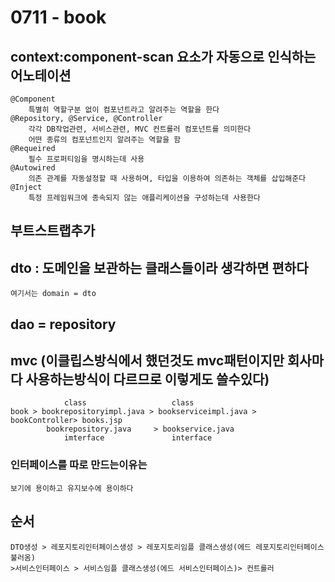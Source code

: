 # 0711 - book

## context:component-scan 요소가 자동으로 인식하는 어노테이션
	@Component 
		특별히 역할구분 없이 컴포넌트라고 알려주는 역할을 한다
	@Repository, @Service, @Controller
		각각 DB작업관련, 서비스관련, MVC 컨트롤러 컴포넌트를 의미한다
		어떤 종류의 컴포넌트인지 알려주는 역할을 함
	@Requeired
		필수 프로퍼티임을 명시하는데 사용
	@Autowired
		의존 관계를 자동설정할 때 사용하며, 타입을 이용하여 의존하는 객체를 삽입해준다
	@Inject
		특정 프레임워크에 종속되지 않는 애플리케이션을 구성하는데 사용한다
	
## 부트스트랩추가

## dto : 도메인을 보관하는 클래스들이라 생각하면 편하다
	여기서는 domain = dto
## dao = repository


## mvc (이클립스방식에서 했던것도 mvc패턴이지만 회사마다 사용하는방식이 다르므로 이렇게도 쓸수있다)
				class					class
	book > bookrepositoryimpl.java > bookserviceimpl.java > bookController> books.jsp
			bookrepository.java		> bookservice.java
				imterface				interface
### 인터페이스를 따로 만드는이유는
	보기에 용이하고 유지보수에 용이하다			
	
## 순서
	DTO생성 > 레포지토리인터페이스생성 > 레포지토리임플 클래스생성(에드 레포지토리인터페이스불러옴) 
	>서비스인터페이스 > 서비스임플 클래스생성(에드 서비스인터페이스)> 컨트롤러
